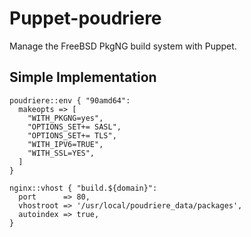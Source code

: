# Puppet-poudriere

Manage the FreeBSD PkgNG build system with Puppet.

## Simple Implementation

    poudriere::env { "90amd64":
      makeopts => [
        "WITH_PKGNG=yes",
        "OPTIONS_SET+= SASL",
        "OPTIONS_SET+= TLS",
        "WITH_IPV6=TRUE",
        "WITH_SSL=YES",
      ]
    }

    nginx::vhost { "build.${domain}":
      port      => 80,
      vhostroot => '/usr/local/poudriere_data/packages',
      autoindex => true,
    }

